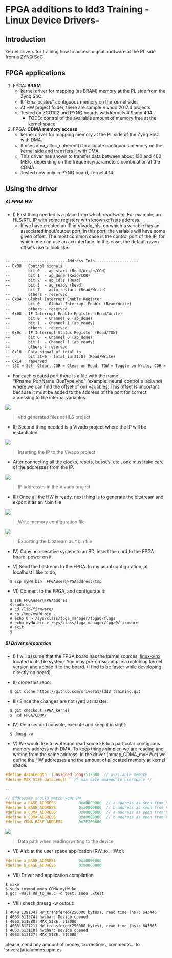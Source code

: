 # FPGA additions to ldd3 Training -Linux Device Drivers- 

## Introduction

kernel drivers for training how to access digital hardware at the PL side from a ZYNQ SoC.

## FPGA applications

1. FPGA: **BRAM**
    * kernel driver for mapping (as BRAM) memory at the PL side from the Zynq SoC.
    * It "kmallocates" contiguous memory on the kernel side.
    * At HW project folder, there are sample Vivado 2017.4 projects
    * Tested on ZCU102 and PYNQ boards with kernels 4.9 and 4.14.
        * TODO: control of the available amount of memory free at the kernel space.
2. FPGA: **CDMA memory access**
    * kernel driver for mapping memory at the PL side of the Zynq SoC with DMA.
    * It uses dma_alloc_coherent() to allocate contiguous memory on the kernel side and transfers it with DMA.
    * This driver has shown to transfer data between about 130 and 400 MB/s, depending on the frequency/parameters combination at the CDMA.
    * Tested now only in PYNQ board, kernel 4.14.

## Using the driver
##### A) FPGA HW 
                
+ I) First thing needed is a place from which read/write. For example, an HLS/RTL IP with some registers with known offsets address.
  + If we have created an IP in Vivado_hls, on which a variable has an associated input/output port, in this port, the variable will have some given offset. The most common case is the control port of the IP, for which one can use an axi interface. In this case, the default given offsets use to look like:

```default

-- ------------------------Address Info-------------------
-- 0x00 : Control signals
--        bit 0  - ap_start (Read/Write/COH)
--        bit 1  - ap_done (Read/COR)
--        bit 2  - ap_idle (Read)
--        bit 3  - ap_ready (Read)
--        bit 7  - auto_restart (Read/Write)
--        others - reserved
-- 0x04 : Global Interrupt Enable Register
--        bit 0  - Global Interrupt Enable (Read/Write)
--        others - reserved
-- 0x08 : IP Interrupt Enable Register (Read/Write)
--        bit 0  - Channel 0 (ap_done)
--        bit 1  - Channel 1 (ap_ready)
--        others - reserved
-- 0x0c : IP Interrupt Status Register (Read/TOW)
--        bit 0  - Channel 0 (ap_done)
--        bit 1  - Channel 1 (ap_ready)
--        others - reserved
-- 0x10 : Data signal of total_in
--        bit 31~0 - total_in[31:0] (Read/Write)
-- 0x14 : reserved
-- (SC = Self Clear, COR = Clear on Read, TOW = Toggle on Write, COH = Clear on Handshake)

```
  + For each created port there is a file with the name "IPname_PortName_BusType.vhd" (example: neural_control_s_axi.vhd) where we can find the offset of our variables. This offset is important because it must be added to the address of the port for correct accessing to the internal variables.
                
				
![](https://github.com/srivera1/ldd3_training/raw/FPGA_kernel/FPGA/media/HLS_vhd.png)

> vhd generated files at HLS project

				
+ II) Second thing needed is a Vivado project where the IP will be instantiated.
                  
				
![](https://github.com/srivera1/ldd3_training/raw/FPGA_kernel/FPGA/media/insert_IP_to_vivado.png)

> Inserting the IP to the Vivado project

				
  + After connecting all the clocks, resets, busses, etc., one must take care of the addresses from the IP.
  
                  
				
![](https://github.com/srivera1/ldd3_training/raw/FPGA_kernel/FPGA/media/addresses.png)

> IP addresses in the Vivado project

				
  
  + III) Once all the HW is ready, next thing is to generate the bitstream and export it as an *.bin file
    
                  
				
![](https://github.com/srivera1/ldd3_training/raw/FPGA_kernel/FPGA/media/generate_memory_conf1.png)

> Write memory configuration file

![](https://github.com/srivera1/ldd3_training/raw/FPGA_kernel/FPGA/media/generate_memory_conf2.png)

> Exporting the bitstream as *.bin file

				
				
  + IV) Copy an operative system to an SD, insert the card to the FPGA board, power on it.
				
  + V) Send the bitstream to the FPGA. In my usual configuration, at localhost I like to do,
```console
  $ scp myHW.bin  FPGAuser@FPGAaddres:/tmp
```
				
  + VI) Connect to the FPGA, and configurate it:
			
```console
  $ ssh FPGAuser@FPGAaddres
  $ sudo su -
  # cd /lib/firmware/
  # cp /tmp/myHW.bin .
  # echo 0 > /sys/class/fpga_manager/fpga0/flags
  # echo myHW.bin > /sys/class/fpga_manager/fpga0/firmware
  # exit
  $
```
##### B) Driver preparation

  + I) I will assume that the FPGA board has the kernel sources, [linux-xlnx](https://github.com/Xilinx/linux-xlnx) located in its file system. You may pre-crosscompile a matching kernel version and upload it to the board. (I find to be faster while developing directly on board).

  + II) clone this repo:

```console
  $ git clone https://github.com/srivera1/ldd3_training.git
```
  + III) Since the changes are not (yet) at master:

```console
  $ git checkout FPGA_kernel
  $  cd FPGA/CDMA/
```
  + IV) On a second console, execute and keep it in sight:

```console
  $ dmesg -w
```
  + V) We would like to write and read some kB to a particular contiguous memory address with DMA. To keep things simpler, we are reading and writing from the same address. In the driver (mmap_CDMA_myHW.c) we define the HW addresses and the amount of allocated memory at kernel space:

```c
#define dataLength  (unsigned long)512000  // available memory
#define MAX_SIZE dataLength   /* max size mmaped to userspace */

...

// addresses should match your HW
#define a_BASE_ADDRESS          0xa0000000  // a address as seen from PS
#define b_BASE_ADDRESS          0xa0000000  // b address as seen from PS
#define a_CDMA_ADDRESS          0xa0000000  // a address as seen from CDMA
#define b_CDMA_ADDRESS          0xa0000000  // b address as seen from CDMA
#define CDMA_BASE_ADDRESS       0x7E200000      
```

![](https://github.com/srivera1/ldd3_training/raw/FPGA_kernel/FPGA/media/data_path.png)

> Data path when reading/writing to the device

  + VI) Also at the user space application (RW_to_HW.c):


```c
#define a_BASE_ADDRESS          0xa0000000
#define b_BASE_ADDRESS          0xa0000000
```
  
  + VII) Driver and application compilation

```console
$ make
$ sudo insmod mmap_CDMA_myHW.ko
$ gcc -Wall RW_to_HW.c -o test; sudo ./test 
```

  + VIII) check dmesg -w output:

```console
[ 4049.139134] HW_transfered(256000 bytes), read time (ns): 643446
[ 4063.611574] hwchar: Device opened
[ 4063.611588] MAX_SIZE: 512000 
[ 4063.612721] HW_transfered(256000 bytes), read time (ns): 643665
[ 4063.613118] hwchar: Device opened
[ 4063.613127] MAX_SIZE: 512000 
```



  please, send any amount of money, corrections, comments... to srivera(at)alumnos.upm.es

